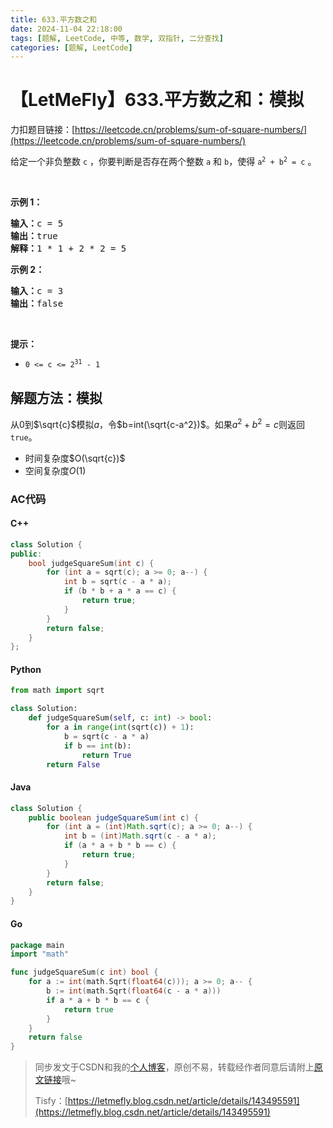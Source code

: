 ```yaml
---
title: 633.平方数之和
date: 2024-11-04 22:18:00
tags: [题解, LeetCode, 中等, 数学, 双指针, 二分查找]
categories: [题解, LeetCode]
---
```


# 【LetMeFly】633.平方数之和：模拟

力扣题目链接：[https://leetcode.cn/problems/sum-of-square-numbers/](https://leetcode.cn/problems/sum-of-square-numbers/)

<p>给定一个非负整数&nbsp;<code>c</code>&nbsp;，你要判断是否存在两个整数 <code>a</code> 和 <code>b</code>，使得&nbsp;<code>a<sup>2</sup> + b<sup>2</sup> = c</code> 。</p>

<p>&nbsp;</p>

<p><strong>示例 1：</strong></p>

<pre>
<strong>输入：</strong>c = 5
<strong>输出：</strong>true
<strong>解释：</strong>1 * 1 + 2 * 2 = 5
</pre>

<p><strong>示例 2：</strong></p>

<pre>
<strong>输入：</strong>c = 3
<strong>输出：</strong>false
</pre>

<p>&nbsp;</p>

<p><strong>提示：</strong></p>

<ul>
	<li><code>0 &lt;= c &lt;= 2<sup>31</sup> - 1</code></li>
</ul>


    
## 解题方法：模拟

从$0$到$\sqrt{c}$模拟$a$，令$b=int(\sqrt{c-a^2})$。如果$a^2+b^2=c$则返回`true`。

+ 时间复杂度$O(\sqrt{c})$
+ 空间复杂度$O(1)$

### AC代码

#### C++

```cpp
class Solution {
public:
    bool judgeSquareSum(int c) {
        for (int a = sqrt(c); a >= 0; a--) {
            int b = sqrt(c - a * a);
            if (b * b + a * a == c) {
                return true;
            }
        }
        return false;
    }
};
```

#### Python

```python
from math import sqrt

class Solution:
    def judgeSquareSum(self, c: int) -> bool:
        for a in range(int(sqrt(c)) + 1):
            b = sqrt(c - a * a)
            if b == int(b):
                return True
        return False
```

#### Java

```java
class Solution {
    public boolean judgeSquareSum(int c) {
        for (int a = (int)Math.sqrt(c); a >= 0; a--) {
            int b = (int)Math.sqrt(c - a * a);
            if (a * a + b * b == c) {
                return true;
            }
        }
        return false;
    }
}
```

#### Go

```go
package main
import "math"

func judgeSquareSum(c int) bool {
    for a := int(math.Sqrt(float64(c))); a >= 0; a-- {
        b := int(math.Sqrt(float64(c - a * a)))
        if a * a + b * b == c {
            return true
        }
    }
    return false
}
```

> 同步发文于CSDN和我的[个人博客](https://blog.letmefly.xyz/)，原创不易，转载经作者同意后请附上[原文链接](https://blog.letmefly.xyz/2024/11/04/LeetCode%200633.%E5%B9%B3%E6%96%B9%E6%95%B0%E4%B9%8B%E5%92%8C/)哦~
>
> Tisfy：[https://letmefly.blog.csdn.net/article/details/143495591](https://letmefly.blog.csdn.net/article/details/143495591)
